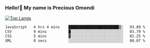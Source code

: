 ### Hello!👋 My name is Precious Omondi 

[![Top Langs](https://github-readme-stats.vercel.app/api/top-langs/?username=Presho99&langs_count=8&theme=dark)](https://github.com/Presho99/github-readme-stats)



<!--START_SECTION:waka-->

```txt
JavaScript   4 hrs 4 mins    ███████████████████████▒░   93.89 %
CSV          9 mins          █░░░░░░░░░░░░░░░░░░░░░░░░   03.79 %
CSS          5 mins          ▓░░░░░░░░░░░░░░░░░░░░░░░░   02.25 %
XML          0 secs          ░░░░░░░░░░░░░░░░░░░░░░░░░   00.07 %
```

<!--END_SECTION:waka-->

